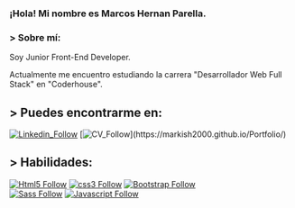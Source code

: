 ### ¡Hola! Mi nombre es Marcos Hernan Parella.

### > Sobre mí:

Soy Junior Front-End Developer.

Actualmente me encuentro estudiando la carrera "Desarrollador Web Full Stack" en "Coderhouse".

## > Puedes encontrarme en:

[![Linkedin_Follow](https://img.shields.io/badge/LinkedIn-0077B5?style=for-the-badge&logo=linkedin&logoColor=white)](https://www.linkedin.com/in/marcos-hern%C3%A1n-parella-92ba27234/)
[![CV_Follow](https://img.shields.io/badge/-CURRICULUM%20VITAE?)](https://markish2000.github.io/Portfolio/)


## > Habilidades:

[![Html5 Follow](https://img.shields.io/badge/HTML5-E34F26?style=for-the-badge&logo=html5&logoColor=white)](#)
[![css3 Follow](https://img.shields.io/badge/CSS3-1572B6?style=for-the-badge&logo=css3&logoColor=white)](#)
[![Bootstrap Follow](https://img.shields.io/badge/Bootstrap-563D7C?style=for-the-badge&logo=bootstrap&logoColor=white&labelColor=101010)](#)
</br>
[![Sass Follow](https://img.shields.io/badge/Sass-bf4080?style=for-the-badge&logo=sass&logoColor=white&labelColor=101010)](#)
[![Javascript Follow](https://img.shields.io/badge/JavaScript-F7DF1E?style=for-the-badge&logo=javascript&logoColor=black)](#)
